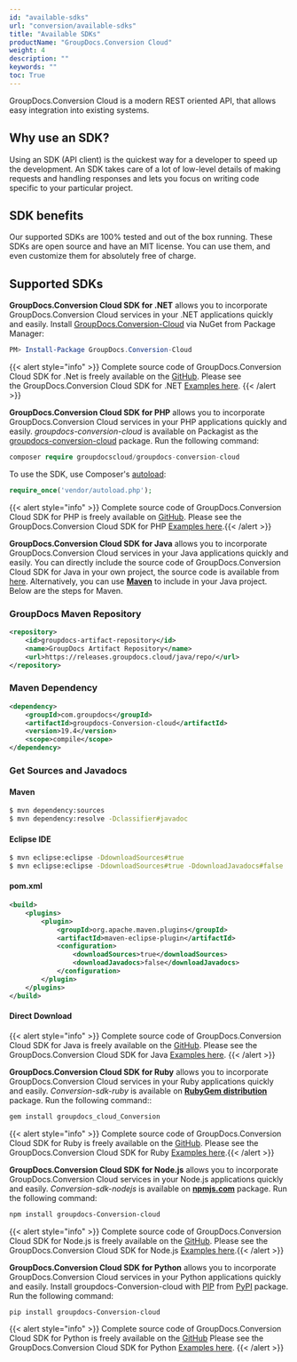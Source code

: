 ```yaml
---
id: "available-sdks"
url: "conversion/available-sdks"
title: "Available SDKs"
productName: "GroupDocs.Conversion Cloud"
weight: 4
description: ""
keywords: ""
toc: True
---
```


GroupDocs.Conversion Cloud is a modern REST oriented API, that allows easy integration into existing systems.

## Why use an SDK?

Using an SDK (API client) is the quickest way for a developer to speed up the development. An SDK takes care of a lot of low-level details of making requests and handling responses and lets you focus on writing code specific to your particular project.

## SDK benefits

Our supported SDKs are 100% tested and out of the box running. These SDKs are open source and have an MIT license. You can use them, and even customize them for absolutely free of charge.

## Supported SDKs

**GroupDocs.Conversion Cloud SDK for .NET** allows you to incorporate GroupDocs.Conversion Cloud services in your .NET applications quickly and easily.
Install [GroupDocs.Conversion-Cloud](https://www.nuget.org/packages/GroupDocs.conversion-Cloud/) via NuGet from Package Manager:

```powershell
PM> Install-Package GroupDocs.Conversion-Cloud
```

{{< alert style="info" >}}
Complete source code of GroupDocs.Conversion Cloud SDK for .Net is freely available on the [GitHub](https://github.com/groupdocs-conversion-cloud/groupdocs-conversion-cloud-dotnet). Please see the GroupDocs.Conversion Cloud SDK for .NET [Examples here](https://github.com/groupdocs-conversion-cloud/groupdocs-conversion-cloud-dotnet/tree/master/GroupDocs.Conversion.Cloud.Sdk.Test).
{{< /alert >}}

**GroupDocs.Conversion Cloud SDK for PHP** allows you to incorporate GroupDocs.Conversion Cloud services in your PHP applications quickly and easily.
*groupdocs-conversion-cloud* is available on Packagist as the [groupdocs-conversion-cloud](https://packagist.org/packages/groupdocscloud/groupdocs-conversion-cloud) package. Run the following command:

```php
composer require groupdocscloud/groupdocs-conversion-cloud
```

To use the SDK, use Composer's [autoload](https://getcomposer.org/doc/00-intro.md#autoloading):

```php
require_once('vendor/autoload.php');
```

{{< alert style="info" >}}
Complete source code of GroupDocs.Conversion Cloud SDK for PHP is freely available on [GitHub](https://github.com/groupdocs-conversion-cloud/groupdocs-conversion-cloud-php).
Please see the GroupDocs.Conversion Cloud SDK for PHP [Examples here](https://github.com/groupdocs-conversion-cloud/groupdocs-conversion-cloud-php/tree/master/tests/GroupDocs/Conversion/ApiTests).{{< /alert >}}

**GroupDocs.Conversion Cloud SDK for Java** allows you to incorporate GroupDocs.Conversion Cloud services in your Java applications quickly and easily.
You can directly include the source code of GroupDocs.Conversion Cloud SDK for Java in your own project, the source code is available from [here](https://github.com/groupdocs-conversion-cloud/groupdocs-conversion-cloud-java).
Alternatively, you can use **[Maven](https://releases.groupdocs.cloud/java/repo/com/groupdocs/groupdocs-conversion-cloud/)** to include in your Java project. Below are the steps for Maven.

### GroupDocs Maven Repository

```xml
<repository>
    <id>groupdocs-artifact-repository</id>
    <name>GroupDocs Artifact Repository</name>
    <url>https://releases.groupdocs.cloud/java/repo/</url>
</repository>
```

### Maven Dependency

```xml
<dependency>
    <groupId>com.groupdocs</groupId>
    <artifactId>groupdocs-Conversion-cloud</artifactId>
    <version>19.4</version>
    <scope>compile</scope>
</dependency>
```

### Get Sources and Javadocs

#### Maven

```bash
$ mvn dependency:sources
$ mvn dependency:resolve -Dclassifier#javadoc
```

#### Eclipse IDE

```bash
$ mvn eclipse:eclipse -DdownloadSources#true
$ mvn eclipse:eclipse -DdownloadSources#true -DdownloadJavadocs#false
```

#### pom.xml

```xml
<build>
    <plugins>
        <plugin>
            <groupId>org.apache.maven.plugins</groupId>
            <artifactId>maven-eclipse-plugin</artifactId>
            <configuration>
                <downloadSources>true</downloadSources>
                <downloadJavadocs>false</downloadJavadocs>
            </configuration>
        </plugin>
    </plugins>
</build>
```

#### Direct Download

{{< alert style="info" >}}
Complete source code of GroupDocs.Conversion Cloud SDK for Java is freely available on the [GitHub](https://github.com/groupdocs-conversion-cloud/groupdocs-conversion-cloud-java).
Please see the GroupDocs.Conversion Cloud SDK for Java [Examples here](https://github.com/groupdocs-conversion-cloud/groupdocs-conversion-cloud-java/tree/master/src/test/java/com/groupdocs/cloud/conversion/api).
{{< /alert >}}

**GroupDocs.Conversion Cloud SDK for Ruby** allows you to incorporate GroupDocs.Conversion Cloud services in your Ruby applications quickly and easily.
*Conversion-sdk-ruby* is available on **[RubyGem distribution](https://rubygems.org/gems/groupdocs_conversion_cloud)** package. Run the following command::

```bash
gem install groupdocs_cloud_Conversion
```

{{< alert style="info" >}}
Complete source code of GroupDocs.Conversion Cloud SDK for Ruby is freely available on the [GitHub](https://github.com/groupdocs-conversion-cloud/groupdocs-conversion-cloud-ruby).
Please see the GroupDocs.Conversion Cloud SDK for Ruby [Examples here](https://github.com/groupdocs-conversion-cloud/groupdocs-conversion-cloud-ruby/tree/master/test).{{< /alert >}}

**GroupDocs.Conversion Cloud SDK for Node.js** allows you to incorporate GroupDocs.Conversion Cloud services in your Node.js applications quickly and easily.
*Conversion-sdk-nodejs* is available on **[npmjs.com](https://www.npmjs.com/package/groupdocs-conversion-cloud)** package. Run the following command:

```bash
npm install groupdocs-Conversion-cloud
```

{{< alert style="info" >}}
Complete source code of GroupDocs.Conversion Cloud SDK for Node.js is freely available on the [GitHub](https://github.com/groupdocs-conversion-cloud/groupdocs-conversion-cloud-node).
Please see the GroupDocs.Conversion Cloud SDK for Node.js [Examples here](https://github.com/groupdocs-conversion-cloud/groupdocs-conversion-cloud-node/tree/master/test).{{< /alert >}}

**GroupDocs.Conversion Cloud SDK for Python** allows you to incorporate GroupDocs.Conversion Cloud services in your Python applications quickly and easily.
Install groupdocs-Conversion-cloud with [PIP](https://pypi.org/project/pip/) from [PyPI](https://pypi.org/project/groupdocs-conversion-cloud/) package. Run the following command:

```bash
pip install groupdocs-Conversion-cloud
```

{{< alert style="info" >}}
Complete source code of GroupDocs.Conversion Cloud SDK for Python is freely available on the [GitHub](https://github.com/groupdocs-conversion-cloud/groupdocs-conversion-cloud-python)
Please see the GroupDocs.Conversion Cloud SDK for Python [Examples here](https://github.com/groupdocs-conversion-cloud/groupdocs-conversion-cloud-python/tree/master/test).
{{< /alert >}}
